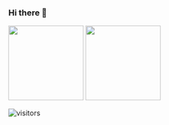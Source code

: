 ### Hi there 👋


<div>
  <img height="150" src="https://github-readme-stats.vercel.app/api?username=huijiewei&locale=cn&show_icons=true&theme=react&count_private=true&hide=contribs" />
  <img height="150" src="https://github-readme-stats.vercel.app/api/top-langs/?username=huijiewei&layout=compact&locale=cn&theme=react&hide=c,c%2B%2B,ruby,shell,python,diff,groff,html&langs_count=6" />
</div>


![visitors](https://visitor-badge.laobi.icu/badge?page_id=huijiewei.huijiewei)
